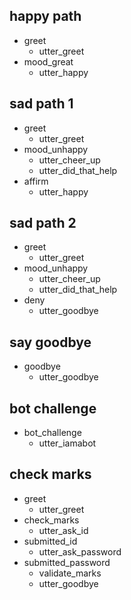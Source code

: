 ## happy path
* greet
  - utter_greet
* mood_great
  - utter_happy

## sad path 1
* greet
  - utter_greet
* mood_unhappy
  - utter_cheer_up
  - utter_did_that_help
* affirm
  - utter_happy

## sad path 2
* greet
  - utter_greet
* mood_unhappy
  - utter_cheer_up
  - utter_did_that_help
* deny
  - utter_goodbye

## say goodbye
* goodbye
  - utter_goodbye

## bot challenge
* bot_challenge
  - utter_iamabot

## check marks
* greet
  - utter_greet
* check_marks
  - utter_ask_id
* submitted_id
  - utter_ask_password
* submitted_password
  - validate_marks
  - utter_goodbye

<!-- ## check attendence
* greet
  - utter_greet
* check_attendance
  - action_ask_id
* submitted_id
  - action_ask_password
* submitted_password
  - validate_attendance
  - utter_goodbye

## upcoming holidays
* greet
  - utter_greet
* check_upcoming_holidays
  - upcoming_holidays
  - utter_goodbye

## admission status
* greet
  - utter_greet
* check_admission_status
  - action_admission_info
  - utter_goodbye -->